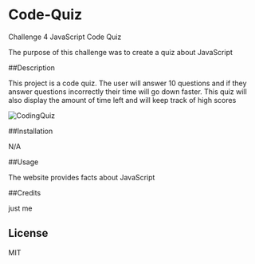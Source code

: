 # Code-Quiz

Challenge 4 JavaScript Code Quiz

The purpose of this challenge was to create a quiz about JavaScript

##Description

This project is a code quiz. The user will answer 10 questions and if they answer questions incorrectly their time will go down faster. This quiz will also display the amount of time left and will keep track of high scores

![CodingQuiz](./assets/image/CodingQuiz.png)

##Installation

N/A

##Usage

The website provides facts about JavaScript

##Credits

just me

## License

MIT
